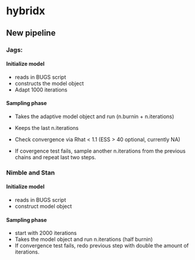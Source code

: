 # hybridx


## New pipeline

### Jags: 

#### Initialize model
- reads in BUGS script 
- constructs the model object
- Adapt 1000 iterations 

#### Sampling phase
- Takes the adaptive model object and run (n.burnin + n.iterations)
- Keeps the last n.iterations 
- Check convergence via Rhat < 1.1 (ESS > 40 optional, currently NA)

- If covergence test fails, sample another n.iterations from the previous chains and repeat last two steps.


### Nimble and Stan

#### Initialize model
- reads in BUGS script 
- construct model object

#### Sampling phase
- start with 2000 iterations
- Takes the model object and run n.iterations (half burnin)
- If convergence test fails, redo previous step with double the amount of iterations.


